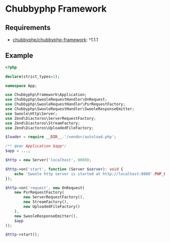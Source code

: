 # Chubbyphp Framework

## Requirements

 * [chubbyphp/chubbyphp-framework][1]: ^1.1.1

## Example

```php
<?php

declare(strict_types=1);

namespace App;

use Chubbyphp\Framework\Application;
use Chubbyphp\SwooleRequestHandler\OnRequest;
use Chubbyphp\SwooleRequestHandler\PsrRequestFactory;
use Chubbyphp\SwooleRequestHandler\SwooleResponseEmitter;
use Swoole\Http\Server;
use Zend\Diactoros\ServerRequestFactory;
use Zend\Diactoros\StreamFactory;
use Zend\Diactoros\UploadedFileFactory;

$loader = require __DIR__.'/vendor/autoload.php';

/** @var Application $app*/
$app = ...;

$http = new Server('localhost', 8080);

$http->on('start', function (Server $server): void {
    echo 'Swoole http server is started at http://localhost:8080'.PHP_EOL;
});

$http->on('request', new OnRequest(
    new PsrRequestFactory(
        new ServerRequestFactory(),
        new StreamFactory(),
        new UploadedFileFactory()
    ),
    new SwooleResponseEmitter(),
    $app
));

$http->start();
```

[1]: https://packagist.org/packages/chubbyphp/chubbyphp-framework
